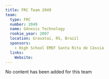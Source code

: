```yaml
---
title: FRC Team 2049
team:
  type: FRC
  number: 2049
  name: Gênesis Technology
  rookie_year: 2007
  location: Gravataí, RS, Brazil
  sponsors:
    - High School EMEF Santa Rita de Cássia
  links:
    Website: 
---
```

No content has been added for this team